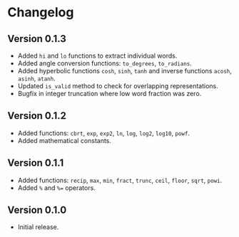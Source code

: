 # Changelog

## Version 0.1.3

* Added `hi` and `lo` functions to extract individual words.
* Added angle conversion functions: `to_degrees`, `to_radians`.
* Added hyperbolic functions `cosh`, `sinh`, `tanh` and inverse functions
  `acosh`, `asinh`, `atanh`.
* Updated `is_valid` method to check for overlapping representations.
* Bugfix in integer truncation where low word fraction was zero.

## Version 0.1.2

* Added functions: `cbrt`, `exp`, `exp2`, `ln`, `log`, `log2`, `log10`, `powf`.
* Added mathematical constants.

## Version 0.1.1

* Added functions: `recip`, `max`, `min`, `fract`, `trunc`, `ceil`, `floor`,
  `sqrt`, `powi`.
* Added `%` and `%=` operators.

## Version 0.1.0

* Initial release.
